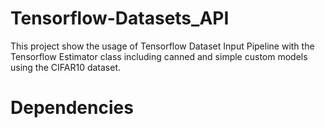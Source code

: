 # Tensorflow-Datasets_API

This project show the usage of Tensorflow Dataset Input Pipeline with the Tensorflow Estimator class including canned and simple custom models using the CIFAR10 dataset.

# Dependencies



